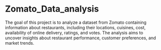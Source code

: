 # Zomato_Data_analysis
The goal of this project is to analyze a dataset from Zomato containing information about restaurants, including their locations, cuisines, cost, availability of online delivery, ratings, and votes. The analysis aims to uncover insights about restaurant performance, customer preferences, and market trends.
